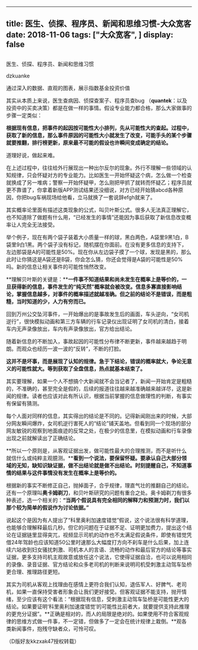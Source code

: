 
---
title:   医生、侦探、程序员、新闻和思维习惯-大众宽客
date: 2018-11-06
tags: ["大众宽客", ]
display: false
---


## 



医生、侦探、程序员、新闻和思维习惯




dzkuanke




通过深入的数据、直观的图表，展示指数基金投资价值


其实从本质上来说，医生查病因、侦探查案子、程序员查bug （**quantek**：以及投资中的买卖决策）都是在做一样的事情。假设专业能力都合格，那么大家做事的步骤一定类似：

**根据现有信息，把事件的起因按可能性大小排列，先从可能性大的查起。过程中，获取了新的信息，那么事件原因的可能性大小就发生了改变，可能手头的某个步骤就要推翻，排行榜更新，原来最不可能的假设也许瞬间变成确定的结论。**

道理好说，做起来难。

在上述过程中，往往给外行展现出一种出尔反尔的现象。外行不理解一些领域的认知规律，只会怀疑对方的专业能力。比如医生一开始怀疑这个病，怎么做一个检查就换成了另一堆病；警察一开始怀疑甲，怎么刚把甲抓了就转而怀疑乙；程序员就更不靠谱了，你拿着新版APP测试结果还没细说，对方已经开始猜abcd各种原因，你把bug车祸现场给他看，立马就换了一套说辞efgh就来了。

其实概率论里面有描述这类现象的公式，叫贝叶斯公式。很多人无法真正理解它，也不知道除了做题有什么用，“已经发生的事情”还能因为事后获取了新信息改变概率让人完全无法接受。

举个例子，现在有两个袋子装着大小质量一样的球，黑白两色，A袋里9黑1白，B袋里9白1黑。两个袋子没有标记，随机摆在你面前。在没有更多信息的支持下，左边那袋是A的可能性是50%。现在你从左边袋子摸了一个球，发现是黑的，那么此时让你猜这是A袋还是B袋，你会怎么猜，你还会觉得是A袋的可能性是50%吗。新的信息让相关事件的可能性悄然改变。

**理解贝叶斯的关键是：****一件事不知道结果和尚未发生在概率上是等价的，一旦获得新的信息，事件发生的“纯天然”概率就会被改变。信息多寡直接影响结论，掌握信息越多，对事件的概率描述就越准确。但之前的结论不是错误，而是粗糙，当时知道的少，人力有穷而已。**

回到万州公交坠河事件，一开始爆出的是事故发生后的画面，车头逆向，“女司机逆行”，很快模拟动画和第三方车辆的行车记录仪出现证明了女司机的清白，接着车内无声录像放出，车内有声录像放出，官方给出结论。

随着新信息的不断加入，事故起因的可能性分布律不断更新，事件越来越趋于明朗。而观众也经历一波一波的“反转”，不断的打脸。

**这并不是坏事，而是展现了认知的规律。急于下结论，错误的概率就大，争论无意义的可能性就大。等到获取了全盘信息，热点就基本结束了。**

其实要理解，如果一个人不想搞个大新闻就不会当记者了，新闻一开始肯定是粗糙的，不准确的，甚至完全是假的，后续的报道往往越来越准确越来越详尽，这是新闻的规律。读者也应该对此有所认识，根据当前掌握的信息做理性的判断，有事实有保留有猜测。

每个人面对同样的信息，其实得出的结论是不同的。记得新闻刚出来的时候，大部分网友瞬间爆炸，女司机逆行害死人的“结论”铺天盖地。但看到同一个现场的部分网友敏锐的观察到地面痕迹的反常之处，在极少的信息里，在模拟动画和行车录像出现之前就解读出了正确结论。

**所以一个原则是，从客观证据出发，做可能性最大的合理推测，而不是听什么就信什么或纯粹主观臆测。****看到一个说法，要保留怀疑。要承认自己大部分领域的无知，缺知识缺证据，做不出结论就是做不出结论。时刻提醒自己，不知道事情的结果与这件事情没有发生在概率上是等价的。**

根据新的事实不断修正自己，抛掉面子，合乎规律，理直气壮的推翻自己的结论。还有一个原理叫**奥卡姆剃刀**，和贝叶斯研究的问题有重合之处。奥卡姆剃刀有很多种表述，选一个相关的：**“当两个假说具有完全相同的解释力和预测力时，我们以那个较为简单的假说作为讨论依据。”**

说起这个是因为有人提出了“科里奥利加速度错觉”假说，这个说法很有科学道理，也能够合理解释最后几秒。但它的问题在于证据不足、证明更加费力，提出这个结论在证据链里显得突兀，视频显示司机的动作也不太满足假说条件，即使有错觉凭借24年驾龄也应该知道50公里时速那么大幅度打方向不刹车是什么后果，加上连续六站收到妇女骚扰刺激、司机本人的言语、流畅的动作和最后官方的结论等事实证据，更多支持司机主观故意或放任这个说法，它使得证据自洽，也可以说用相同的录像、录音证据、官方结论和众多老司机的判断来说明司机受刺激主动驾车坠桥更合理、推理路径更短。

其实为司机从客观上找理由在感情上更符合我们认知，退伍军人、好脾气、老司机，如果一直保持受害者形象会让我们更好接受。但客观证据不能支持，抛开情绪，至少应该有这个看法：“根据现有信息，受刺激主动驾车坠桥是可能性更大的结论。如果要证明‘科里奥利加速度错觉’的可能性比前者大，就要提供支持此推理的更充分证据”。**正确是相对的，而人的局限是绝对的。如果使用不符合客观规律的思维方式做一件事，不一定错，但做多了一定会在统计规律上栽倒。**观各类新闻事件，抱残守缺者众，可怜可叹。



（D版好友kkzxak47授权转载）









